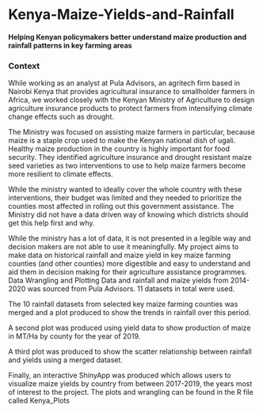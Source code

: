 # Kenya-Maize-Yields-and-Rainfall
#### Helping Kenyan policymakers better understand maize production and rainfall patterns in key farming areas

### Context
While working as an analyst at Pula Advisors, an agritech firm based in Nairobi Kenya that provides agricultural insurance to smallholder farmers in Africa, we worked closely with the Kenyan Ministry of Agriculture to design agriculture insurance products to protect farmers from intensifying climate change effects such as drought.
 
The Ministry was focused on assisting maize farmers in particular, because maize is a staple crop used to make the Kenyan national dish of ugali. Healthy maize production in the country is highly important for food security. They identified agriculture insurance and drought resistant maize seed varieties as two interventions to use to help maize farmers become more resilient to climate effects.
 
While the ministry wanted to ideally cover the whole country with these interventions, their budget was limited and they needed to prioritize the counties most affected in rolling out this government assistance. The Ministry did not have a data driven way of knowing which districts should get this help first and why.
 
While the ministry has a lot of data, it is not presented in a legible way and decision makers are not able to use it meaningfully. My project aims to make data on historical rainfall and maize yield in key maize farming counties (and other counties) more digestible and easy to understand and aid them in decision making for their agriculture assistance programmes.
Data Wrangling and Plotting
Data and rainfall and maize yields from 2014-2020 was sourced from Pula Advisors. 11 datasets in total were used.
 
The 10 rainfall datasets from selected key maize farming counties was merged and a plot produced to show the trends in rainfall over this period.
 
A second plot was produced using yield data to show production of maize in MT/Ha by county for the year of 2019.
 
A third plot was produced to show the scatter relationship between rainfall and yields using a merged dataset.
 
Finally, an interactive ShinyApp was produced which allows users to visualize maize yields by country from between 2017-2019, the years most of interest to the project.
The plots and wrangling can be found in the R file called Kenya_Plots
